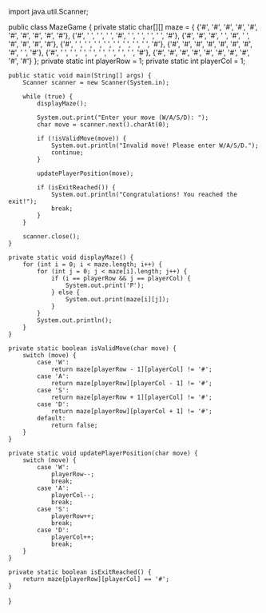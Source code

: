 import java.util.Scanner;

public class MazeGame {
    private static char[][] maze = {
            {'#', '#', '#', '#', '#', '#', '#', '#', '#', '#'},
            {'#', ' ', ' ', ' ', '#', ' ', ' ', ' ', ' ', '#'},
            {'#', '#', '#', ' ', '#', ' ', '#', '#', '#', '#'},
            {'#', ' ', ' ', ' ', ' ', ' ', ' ', ' ', ' ', '#'},
            {'#', '#', '#', '#', '#', '#', '#', '#', ' ', '#'},
            {'#', ' ', ' ', ' ', ' ', ' ', ' ', ' ', ' ', '#'},
            {'#', '#', '#', '#', '#', '#', '#', '#', '#', '#'}
    };
    private static int playerRow = 1;
    private static int playerCol = 1;

    public static void main(String[] args) {
        Scanner scanner = new Scanner(System.in);

        while (true) {
            displayMaze();

            System.out.print("Enter your move (W/A/S/D): ");
            char move = scanner.next().charAt(0);

            if (!isValidMove(move)) {
                System.out.println("Invalid move! Please enter W/A/S/D.");
                continue;
            }

            updatePlayerPosition(move);

            if (isExitReached()) {
                System.out.println("Congratulations! You reached the exit!");
                break;
            }
        }

        scanner.close();
    }

    private static void displayMaze() {
        for (int i = 0; i < maze.length; i++) {
            for (int j = 0; j < maze[i].length; j++) {
                if (i == playerRow && j == playerCol) {
                    System.out.print('P');
                } else {
                    System.out.print(maze[i][j]);
                }
            }
            System.out.println();
        }
    }

    private static boolean isValidMove(char move) {
        switch (move) {
            case 'W':
                return maze[playerRow - 1][playerCol] != '#';
            case 'A':
                return maze[playerRow][playerCol - 1] != '#';
            case 'S':
                return maze[playerRow + 1][playerCol] != '#';
            case 'D':
                return maze[playerRow][playerCol + 1] != '#';
            default:
                return false;
        }
    }

    private static void updatePlayerPosition(char move) {
        switch (move) {
            case 'W':
                playerRow--;
                break;
            case 'A':
                playerCol--;
                break;
            case 'S':
                playerRow++;
                break;
            case 'D':
                playerCol++;
                break;
        }
    }

    private static boolean isExitReached() {
        return maze[playerRow][playerCol] == '#';
    }
}
